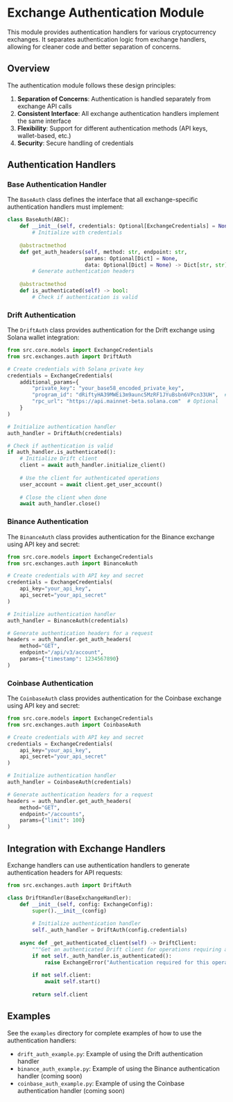 # Exchange Authentication Module

This module provides authentication handlers for various cryptocurrency exchanges. It separates authentication logic from exchange handlers, allowing for cleaner code and better separation of concerns.

## Overview

The authentication module follows these design principles:

1. **Separation of Concerns**: Authentication is handled separately from exchange API calls
2. **Consistent Interface**: All exchange authentication handlers implement the same interface
3. **Flexibility**: Support for different authentication methods (API keys, wallet-based, etc.)
4. **Security**: Secure handling of credentials

## Authentication Handlers

### Base Authentication Handler

The `BaseAuth` class defines the interface that all exchange-specific authentication handlers must implement:

```python
class BaseAuth(ABC):
    def __init__(self, credentials: Optional[ExchangeCredentials] = None):
        # Initialize with credentials
        
    @abstractmethod
    def get_auth_headers(self, method: str, endpoint: str, 
                         params: Optional[Dict] = None, 
                         data: Optional[Dict] = None) -> Dict[str, str]:
        # Generate authentication headers
        
    @abstractmethod
    def is_authenticated(self) -> bool:
        # Check if authentication is valid
```

### Drift Authentication

The `DriftAuth` class provides authentication for the Drift exchange using Solana wallet integration:

```python
from src.core.models import ExchangeCredentials
from src.exchanges.auth import DriftAuth

# Create credentials with Solana private key
credentials = ExchangeCredentials(
    additional_params={
        "private_key": "your_base58_encoded_private_key",
        "program_id": "dRiftyHA39MWEi3m9aunc5MzRF1JYuBsbn6VPcn33UH",  # Optional
        "rpc_url": "https://api.mainnet-beta.solana.com"  # Optional
    }
)

# Initialize authentication handler
auth_handler = DriftAuth(credentials)

# Check if authentication is valid
if auth_handler.is_authenticated():
    # Initialize Drift client
    client = await auth_handler.initialize_client()
    
    # Use the client for authenticated operations
    user_account = await client.get_user_account()
    
    # Close the client when done
    await auth_handler.close()
```

### Binance Authentication

The `BinanceAuth` class provides authentication for the Binance exchange using API key and secret:

```python
from src.core.models import ExchangeCredentials
from src.exchanges.auth import BinanceAuth

# Create credentials with API key and secret
credentials = ExchangeCredentials(
    api_key="your_api_key",
    api_secret="your_api_secret"
)

# Initialize authentication handler
auth_handler = BinanceAuth(credentials)

# Generate authentication headers for a request
headers = auth_handler.get_auth_headers(
    method="GET",
    endpoint="/api/v3/account",
    params={"timestamp": 1234567890}
)
```

### Coinbase Authentication

The `CoinbaseAuth` class provides authentication for the Coinbase exchange using API key and secret:

```python
from src.core.models import ExchangeCredentials
from src.exchanges.auth import CoinbaseAuth

# Create credentials with API key and secret
credentials = ExchangeCredentials(
    api_key="your_api_key",
    api_secret="your_api_secret"
)

# Initialize authentication handler
auth_handler = CoinbaseAuth(credentials)

# Generate authentication headers for a request
headers = auth_handler.get_auth_headers(
    method="GET",
    endpoint="/accounts",
    params={"limit": 100}
)
```

## Integration with Exchange Handlers

Exchange handlers can use authentication handlers to generate authentication headers for API requests:

```python
from src.exchanges.auth import DriftAuth

class DriftHandler(BaseExchangeHandler):
    def __init__(self, config: ExchangeConfig):
        super().__init__(config)
        
        # Initialize authentication handler
        self._auth_handler = DriftAuth(config.credentials)
        
    async def _get_authenticated_client(self) -> DriftClient:
        """Get an authenticated Drift client for operations requiring authentication."""
        if not self._auth_handler.is_authenticated():
            raise ExchangeError("Authentication required for this operation")
            
        if not self.client:
            await self.start()
            
        return self.client
```

## Examples

See the `examples` directory for complete examples of how to use the authentication handlers:

- `drift_auth_example.py`: Example of using the Drift authentication handler
- `binance_auth_example.py`: Example of using the Binance authentication handler (coming soon)
- `coinbase_auth_example.py`: Example of using the Coinbase authentication handler (coming soon)